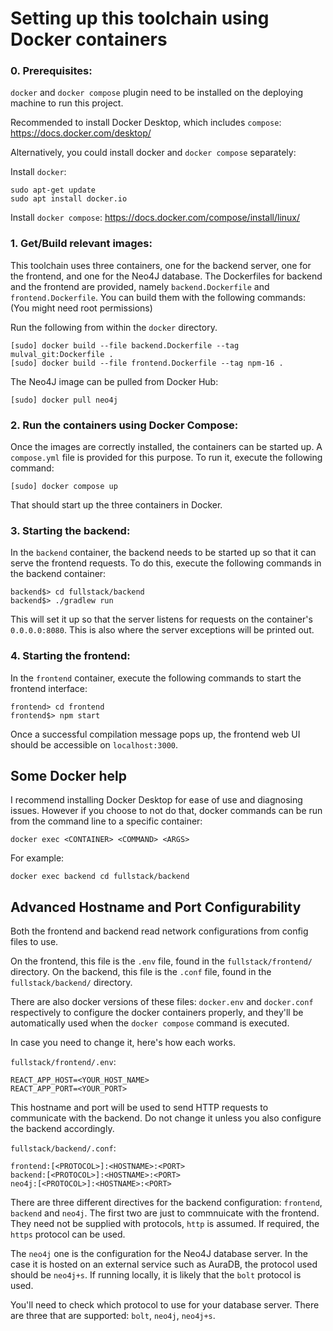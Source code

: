 # Setting up this toolchain using Docker containers

### 0. Prerequisites: ###

`docker` and `docker compose` plugin need to be installed on the deploying machine to run this project.

Recommended to install Docker Desktop, which includes `compose`: https://docs.docker.com/desktop/

Alternatively, you could install docker and `docker compose` separately:

Install `docker`: 
```
sudo apt-get update
sudo apt install docker.io
```

Install `docker compose`: https://docs.docker.com/compose/install/linux/



### 1. Get/Build relevant images: ###
This toolchain uses three containers, one for the backend server, one for the frontend, and one for the Neo4J database.
The Dockerfiles for backend and the frontend are provided, namely `backend.Dockerfile` and `frontend.Dockerfile`.
You can build them with the following commands: (You might need root permissions)

Run the following from within the `docker` directory.
```
[sudo] docker build --file backend.Dockerfile --tag mulval_git:Dockerfile .
[sudo] docker build --file frontend.Dockerfile --tag npm-16 .
```
The Neo4J image can be pulled from Docker Hub:
```
[sudo] docker pull neo4j
```

### 2. Run the containers using Docker Compose: ###
Once the images are correctly installed, the containers can be started up.
A `compose.yml` file is provided for this purpose. To run it, execute the following command:
```
[sudo] docker compose up
```
That should start up the three containers in Docker.

### 3. Starting the backend: ###
In the `backend` container, the backend needs to be started up so that it can serve the frontend requests.
To do this, execute the following commands in the backend container:
```
backend$> cd fullstack/backend
backend$> ./gradlew run
```

This will set it up so that the server listens for requests on the container's `0.0.0.0:8080`.
This is also where the server exceptions will be printed out.

### 4. Starting the frontend: ###
In the `frontend` container, execute the following commands to start the frontend interface:
```
frontend> cd frontend
frontend$> npm start 
```
Once a successful compilation message pops up, the frontend web UI should be accessible on `localhost:3000`.

## Some Docker help

I recommend installing Docker Desktop for ease of use and diagnosing issues.
However if you choose to not do that, docker commands can be run from the command line to a specific container:
```
docker exec <CONTAINER> <COMMAND> <ARGS>
```

For example:
```
docker exec backend cd fullstack/backend
```

## Advanced Hostname and Port Configurability

Both the frontend and backend read network configurations from config files to use.

On the frontend, this file is the `.env` file, found in the `fullstack/frontend/` directory.
On the backend, this file is the `.conf` file, found in the `fullstack/backend/` directory.

There are also docker versions of these files: `docker.env` and `docker.conf` respectively to configure the docker containers properly,
and they'll be automatically used when the `docker compose` command is executed. 

In case you need to change it, here's how each works.

`fullstack/frontend/.env`:

```
REACT_APP_HOST=<YOUR_HOST_NAME>
REACT_APP_PORT=<YOUR_PORT>
```

This hostname and port will be used to send HTTP requests to communicate with the backend. 
Do not change it unless you also configure the backend accordingly.

`fullstack/backend/.conf`:

```
frontend:[<PROTOCOL>]:<HOSTNAME>:<PORT>
backend:[<PROTOCOL>]:<HOSTNAME>:<PORT>
neo4j:[<PROTOCOL>]:<HOSTNAME>:<PORT>
```

There are three different directives for the backend configuration: `frontend`, `backend` and `neo4j`.
The first two are just to commnuicate with the frontend. They need not be supplied with protocols, `http` is assumed.
If required, the `https` protocol can be used.

The `neo4j` one is the configuration for the Neo4J database server.
In the case it is hosted on an external service such as AuraDB, the protocol used should be `neo4j+s`.
If running locally, it is likely that the `bolt` protocol is used.

You'll need to check which protocol to use for your database server. There are three that are supported: `bolt`, `neo4j`, `neo4j+s`.

<!---
## Explaining what the compose.yml does

 * ### mulval
   It uses the image built from the `mulval.Dockerfile`
--->
